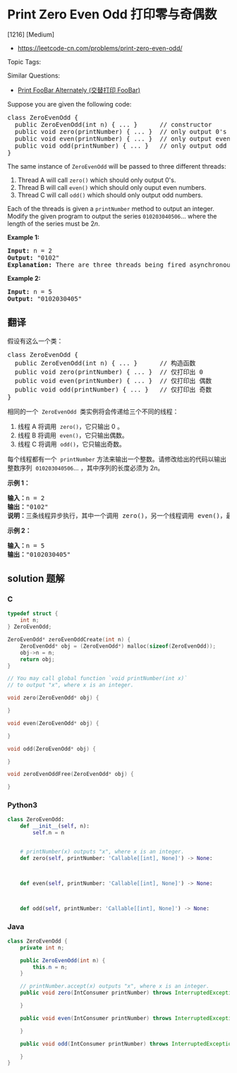 # Print Zero Even Odd 打印零与奇偶数

[1216] [Medium]

- https://leetcode-cn.com/problems/print-zero-even-odd/

Topic Tags:

Similar Questions:

- [Print FooBar Alternately (交替打印 FooBar)](https://leetcode-cn.com/problems/print-foobar-alternately/)

Suppose you are given the following code:

<pre>class ZeroEvenOdd {
&nbsp; public ZeroEvenOdd(int n) { ... }&nbsp;     // constructor
  public void zero(printNumber) { ... }  // only output 0's
  public void even(printNumber) { ... }  // only output even numbers
  public void odd(printNumber) { ... }   // only output odd numbers
}
</pre>

The same instance of `ZeroEvenOdd` will be passed to three different threads:

1.  Thread A will call `zero()` which should only output 0's.
2.  Thread B will call `even()` which should only ouput even numbers.
3.  Thread C will call `odd()` which should only output odd numbers.

Each of the threads is given a `printNumber` method to output an integer. Modify the given program to output the series `010203040506`... where the length of the series must be 2*n*.

**Example 1:**

<pre><b>Input:</b> n = 2
<b>Output:</b> "0102"
<strong>Explanation:</strong> There are three threads being fired asynchronously. One of them calls zero(), the other calls even(), and the last one calls odd(). "0102" is the correct output.
</pre>

**Example 2:**

<pre><b>Input:</b> n = 5
<b>Output:</b> "0102030405"
</pre>

## 翻译

假设有这么一个类：

<pre>class ZeroEvenOdd {
&nbsp; public ZeroEvenOdd(int n) { ... }&nbsp;     // 构造函数
  public void zero(printNumber) { ... }  // 仅打印出 0
  public void even(printNumber) { ... }  // 仅打印出 偶数
  public void odd(printNumber) { ... }   // 仅打印出 奇数
}
</pre>

相同的一个  `ZeroEvenOdd`  类实例将会传递给三个不同的线程：

1.  线程 A 将调用  `zero()`，它只输出 0 。
2.  线程 B 将调用  `even()`，它只输出偶数。
3.  线程 C 将调用  `odd()`，它只输出奇数。

每个线程都有一个  `printNumber` 方法来输出一个整数。请修改给出的代码以输出整数序列  `010203040506`... ，其中序列的长度必须为 2*n*。

**示例 1：**

<pre><strong>输入：</strong>n = 2
<strong>输出：</strong>"0102"
<strong>说明：</strong>三条线程异步执行，其中一个调用 zero()，另一个线程调用 even()，最后一个线程调用odd()。正确的输出为 "0102"。
</pre>

**示例 2：**

<pre><strong>输入：</strong>n = 5
<strong>输出：</strong>"0102030405"
</pre>

## solution 题解

### C

```c
typedef struct {
    int n;
} ZeroEvenOdd;

ZeroEvenOdd* zeroEvenOddCreate(int n) {
    ZeroEvenOdd* obj = (ZeroEvenOdd*) malloc(sizeof(ZeroEvenOdd));
    obj->n = n;
    return obj;
}

// You may call global function `void printNumber(int x)`
// to output "x", where x is an integer.

void zero(ZeroEvenOdd* obj) {

}

void even(ZeroEvenOdd* obj) {

}

void odd(ZeroEvenOdd* obj) {

}

void zeroEvenOddFree(ZeroEvenOdd* obj) {

}
```

### Python3

```python
class ZeroEvenOdd:
    def __init__(self, n):
        self.n = n


	# printNumber(x) outputs "x", where x is an integer.
    def zero(self, printNumber: 'Callable[[int], None]') -> None:



    def even(self, printNumber: 'Callable[[int], None]') -> None:



    def odd(self, printNumber: 'Callable[[int], None]') -> None:


```

### Java

```java
class ZeroEvenOdd {
    private int n;

    public ZeroEvenOdd(int n) {
        this.n = n;
    }

    // printNumber.accept(x) outputs "x", where x is an integer.
    public void zero(IntConsumer printNumber) throws InterruptedException {

    }

    public void even(IntConsumer printNumber) throws InterruptedException {

    }

    public void odd(IntConsumer printNumber) throws InterruptedException {

    }
}
```

